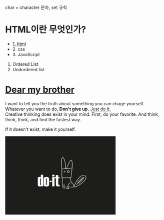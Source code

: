 <!DOCTYPE html>
<html>
<head>
<title>WEB1 - html</title>
<meta charset="utf-8"> char = character 문자, set 규칙
<h1>HTML이란 무엇인가?</h1>
</head>

<body>
<ul>
<li> <a href="2.html"> 1. html </a> </li>
<li>2. css </li>
<li>3. JavaScript </li>
</ul>
<ol>
    <li>Ordered LIst</li> 
    <li>Undordered list</li>
</ol>
<h1> <a href="http://www.join-us.co.kr/print/" target="_blank" title="join_us"> Dear my brother </a> </h1>
I want to tell you the truth about something you can chage yourself.
Whatever you want to do, <strong>Don't give up.</strong> <u>Just do it.</u>
<br> Creative thinking does exist in your mind. 
First, do your favorite. And think, think, think, and find the fastest way. 
<p> If it doesn't exist, make it yourself. </p>
<img width="70%" src="do it.png">
</body>
</html>
